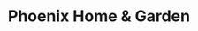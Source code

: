 ---
collection_archive: true
collection_category:
  - Award Winning
  - Sports + Athletes
  - Travel
  - Editorial
  - Reportage
  - Lifestyle
  - Portraits
  - Color
collection_content: 
collection_cover: https://d1sf55qlb7p6hz.cloudfront.net/spirit-3.jpg
collection_cover_mobile: https://d1sf55qlb7p6hz.cloudfront.net/verticalcovers-35.jpg
collection_description: >-
  Portraits of celebrated cowboy artist Curt Mattson. Winner in _AP 32: American
  Photography Annual_ 2016 in editorial photography.
collection_description_alignment: center
collection_exhibition: []
collection_filter: Commissioned + Stock
collection_hidden: false
collection_meta: Curt Mattson Unbridled Spirit
collection_press: []
collection_preview:
  - https://d1sf55qlb7p6hz.cloudfront.net/unbridled_covers-1.jpg
  - https://d1sf55qlb7p6hz.cloudfront.net/unbridled_covers-2.jpg
  - https://d1sf55qlb7p6hz.cloudfront.net/unbridled_covers-3.jpg
  - https://d1sf55qlb7p6hz.cloudfront.net/unbridled_covers-4.jpg
cover_image: https://d1sf55qlb7p6hz.cloudfront.net/social-25.jpg
date: 
hide_footer: true 
logo: 
navigation_theme: white
px_extra: true
slug: cowboy-curt/
theme_color: "#C6ACD2"
theme_color_all_works: D9AAEB"
title: Phoenix Home & Garden
collection_awards:
  - content: |-
      **2016**  
      _AP 32: American Photography Annual 32_  
      Best Editorial Work:
    template: popup-text-element
collection_blocks:
  - _bookshop_name: collections/media-row-start
    row_alignment: between
  - _bookshop_name: collections/media-element 
    color: "#E0D2E0"
    image:  https://d1sf55qlb7p6hz.cloudfront.net/spirit-1.jpg
    margin_left: 25
    margin_right: 0
    margin_y: 100
    width: 60
  - _bookshop_name: collections/media-row
    row_alignment: between
  - _bookshop_name: collections/media-element 
    color: "#F9F7D1"
    image:  https://d1sf55qlb7p6hz.cloudfront.net/spirit-2.jpg
    margin_left: 5
    margin_y: 100
    width: 50
  - _bookshop_name: collections/media-element 
    color: "#DEE8BD"
    image:  https://d1sf55qlb7p6hz.cloudfront.net/spirit-3.jpg
    margin_left: 0
    margin_right: 5
    margin_y: 600
    width: 33
  - _bookshop_name: collections/media-row
    row_alignment: between
  - _bookshop_name: collections/media-element 
    color: "#D3E7F3"
    image:  https://d1sf55qlb7p6hz.cloudfront.net/spirit-4.jpg
    margin_left: 35
    margin_right: 0
    margin_y: 100
    width: 45
  - _bookshop_name: collections/media-row
    row_alignment: between
  - _bookshop_name: collections/media-element 
    color: "#F4E8DC"
    image:  https://d1sf55qlb7p6hz.cloudfront.net/spirit-6.jpg
    margin_left: 10
    margin_right: 0
    margin_y: 100
    width: 40
  - _bookshop_name: collections/media-element 
    color: "#D1B5DA"
    image:  https://d1sf55qlb7p6hz.cloudfront.net/spirit-5.jpg
    margin_right: 5
    margin_y: 600
    width: 40
  - _bookshop_name: collections/media-row
    row_alignment: between
  - _bookshop_name: collections/media-element 
    color: "#F4CBAA"
    image:  https://d1sf55qlb7p6hz.cloudfront.net/spirit-7.jpg
    margin_left: 20
    margin_right: 0
    margin_y: 200
    width: 60
  - _bookshop_name: collections/media-row-end
---